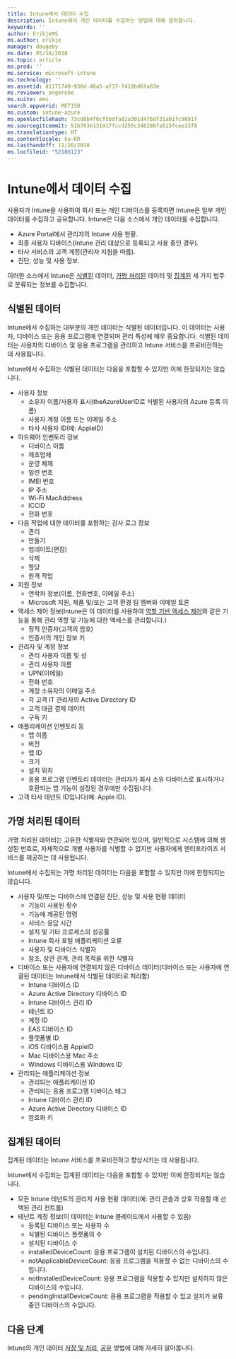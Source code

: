 ```yaml
---
title: Intune에서 데이터 수집
description: Intune에서 개인 데이터를 수집하는 방법에 대해 알아봅니다.
keywords: ''
author: ErikjeMS
ms.author: erikje
manager: dougeby
ms.date: 05/18/2018
ms.topic: article
ms.prod: ''
ms.service: microsoft-intune
ms.technology: ''
ms.assetid: d1171740-936d-46a5-af37-f418bd6fa63e
ms.reviewer: angerobe
ms.suite: ems
search.appverid: MET150
ms.custom: intune-azure
ms.openlocfilehash: 73cd8b4f0cf5bdfa02a301d476df31a01fc9691f
ms.sourcegitcommit: 51b763e131917fccd255c346286fa515fcee33f0
ms.translationtype: HT
ms.contentlocale: ko-KR
ms.lasthandoff: 11/20/2018
ms.locfileid: "52186123"
---
```

# <a name="data-collection-in-intune"></a>Intune에서 데이터 수집

사용자가 Intune을 사용하여 회사 또는 개인 디바이스를 등록하면 Intune은 일부 개인 데이터를 수집하고 공유합니다. Intune은 다음 소스에서 개인 데이터를 수집합니다.

- Azure Portal에서 관리자의 Intune 사용 현황.
- 최종 사용자 디바이스(Intune 관리 대상으로 등록되고 사용 중인 경우).
- 타사 서비스의 고객 계정(관리자 지침을 따름).
- 진단, 성능 및 사용 정보.

이러한 소스에서 Intune은 [식별된](#identified-data) 데이터, [가명 처리된](#pseudonymized-data) 데이터 및 [집계된](#aggregated-data) 세 가지 범주로 분류되는 정보를 수집합니다.

## <a name="identified-data"></a>식별된 데이터

Intune에서 수집하는 대부분의 개인 데이터는 식별된 데이터입니다. 이 데이터는 사용자, 디바이스 또는 응용 프로그램에 연결되며 관리 특성에 매우 중요합니다. 식별된 데이터는 사용자의 디바이스 및 응용 프로그램을 관리하고 Intune 서비스를 프로비전하는 데 사용됩니다.

Intune에서 수집하는 식별된 데이터는 다음을 포함할 수 있지만 이에 한정되지는 않습니다. 

- 사용자 정보
    - 소유자 이름/사용자 표시(theAzureUserID로 식별된 사용자의 Azure 등록 이름)
    - 사용자 계정 이름 또는 이메일 주소
    - 타사 사용자 ID(예: AppleID)
- 하드웨어 인벤토리 정보
    - 디바이스 이름
    - 제조업체
    - 운영 체제
    - 일련 번호
    - IMEI 번호
    - IP 주소
    - Wi-Fi MacAddress
    - ICCID
    - 전화 번호
- 다음 작업에 대한 데이터를 포함하는 감사 로그 정보
    - 관리
    - 만들기
    - 업데이트(편집)
    - 삭제
    - 할당
    - 원격 작업
- 지원 정보
    - 연락처 정보(이름, 전화번호, 이메일 주소)
    - Microsoft 지원, 제품 및/또는 고객 환경 팀 멤버와 이메일 토론
- 액세스 제어 정보(Intune은 이 데이터를 사용하여 [역할 기반 액세스 제어](role-based-access-control.md)와 같은 기능을 통해 관리 역할 및 기능에 대한 액세스를 관리합니다.)
    - 정적 인증자(고객의 암호)
    - 인증서의 개인 정보 키 
- 관리자 및 계정 정보
    - 관리 사용자 이름 및 성
    - 관리 사용자 이름
    - UPN(이메일)
    - 전화 번호
    - 계정 소유자의 이메일 주소
    - 각 고객 IT 관리자의 Active Directory ID
    - 고객 대금 결제 데이터
    - 구독 키
- 애플리케이션 인벤토리 등
    - 앱 이름
    - 버전
    - 앱 ID
    - 크기
    - 설치 위치
    - 응용 프로그램 인벤토리 데이터는 관리자가 회사 소유 디바이스로 표시하거나 호환되는 앱 기능이 설정된 경우에만 수집됩니다.  
- 고객 타사 테넌트 ID입니다(예: Apple ID). 

## <a name="pseudonymized-data"></a>가명 처리된 데이터

가명 처리된 데이터는 고유한 식별자와 연관되어 있으며, 일반적으로 시스템에 의해 생성된 번호로, 자체적으로 개별 사용자를 식별할 수 없지만 사용자에게 엔터프라이즈 서비스를 제공하는 데 사용됩니다. 

Intune에서 수집되는 가명 처리된 데이터는 다음을 포함할 수 있지만 이에 한정되지는 않습니다. 

- 사용자 및/또는 디바이스에 연결된 진단, 성능 및 사용 현황 데이터
    - 기능이 사용된 횟수
    - 기능에 제공된 명령
    - 서비스 응답 시간
    - 설치 및 기타 프로세스의 성공률
    - Intune 회사 포털 애플리케이션 오류
    - 사용자 및 디바이스 식별자
    - 참조, 상관 관계, 관리 목적을 위한 식별자 
- 디바이스 또는 사용자에 연결되지 않은 디바이스 데이터(디바이스 또는 사용자에 연결된 데이터는 Intune에서 식별된 데이터로 처리함)
    - Intune 디바이스 ID
    - Azure Active Directory 디바이스 ID
    - Intune 디바이스 관리 ID
    - 테넌트 ID
    - 계정 ID
    - EAS 디바이스 ID
    - 플랫폼별 ID
    - iOS 디바이스용 AppleID
    - Mac 디바이스용 Mac 주소
    - Windows 디바이스용 Windows ID
- 관리되는 애플리케이션 정보
    - 관리되는 애플리케이션 ID
    - 관리되는 응용 프로그램 디바이스 태그
    - Intune 디바이스 관리 ID
    - Azure Active Directory 디바이스 ID
    - 암호화 키

## <a name="aggregated-data"></a>집계된 데이터

집계된 데이터는 Intune 서비스를 프로비전하고 향상시키는 데 사용됩니다. 

Intune에서 수집되는 집계된 데이터는 다음을 포함할 수 있지만 이에 한정되지는 않습니다. 

- 모든 Intune 테넌트의 관리자 사용 현황 데이터(예: 관리 콘솔과 상호 작용할 때 선택된 관리 컨트롤)
- 테넌트 계정 정보(이 데이터는 Intune 블레이드에서 사용할 수 있음)
    - 등록된 디바이스 또는 사용자 수
    - 식별된 디바이스 플랫폼의 수  
    - 설치된 디바이스 수
    - installedDeviceCount: 응용 프로그램이 설치된 디바이스의 수입니다.
    - notApplicableDeviceCount: 응용 프로그램을 적용할 수 없는 디바이스의 수입니다.
    - notInstalledDeviceCount: 응용 프로그램을 적용할 수 있지만 설치하지 않은 디바이스의 수입니다.
    - pendingInstallDeviceCount: 응용 프로그램을 적용할 수 있고 설치가 보류 중인 디바이스의 수입니다.
    
## <a name="next-steps"></a>다음 단계

Intune의 개인 데이터 [저장 및 처리](privacy-data-store-process.md), [공유](privacy-data-secure-share.md) 방법에 대해 자세히 알아봅니다. 